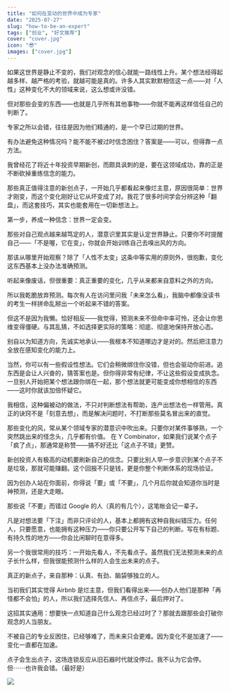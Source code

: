 ```yaml
---
title: "如何在变动的世界中成为专家"
date: "2025-07-27"
slug: "how-to-be-an-expert"
tags: ["创业", "好文推荐"]
cover: "cover.jpg"
icon: "😎"
images: ["cover.jpg"]
---
```

如果这世界是静止不变的，我们对观念的信心就能一路线性上升。某个想法经得起越多样、越严格的考验，就越可能是真的。许多人其实默默相信这一点——对「人性」这种变化不大的领域来说，这么想或许没错。



但对那些会变的东西——也就是几乎所有其他事物——你就不能再这样信任自己的判断了。



专家之所以会错，往往是因为他们精通的，是一个早已过期的世界。



有办法避免这种情况吗？能不能不被过时信念困住？答案是——可以，但得靠一点方法。



我曾经花了将近十年投资早期新创，而颇具讽刺的是，要在这领域成功，靠的正是不断砍掉重练信念的能力。



那些真正值得注意的新创点子，一开始几乎都看起来像烂主意，原因很简单：世界才刚变，而这个变化刚好让它从坏变成了对。我花了很多时间学会分辨这种「翻盘」，而这套技巧，其实也能套用在一切新想法上。



第一步，养成一种信念：世界一定会变。



那些对自己观点越来越笃定的人，潜意识里其实是认定世界静止。只要你不时提醒自己——「不是喔，它在变」，你就会开始训练自己去嗅出风的方向。



那该从哪里开始观察？除了「人性不太变」这条中等实用的原则外，很抱歉，变化这东西基本上没办法准确预测。



听起来像废话，但很重要：真正重要的变化，几乎从来都来自意料之外的方向。



所以我乾脆放弃预测。每次有人在访问里问我「未来怎么看」，我脑中都像没读书的考生一样拼命乱掰出一个听起来不错的答案。



但这不是因为我懒。恰好相反——我觉得，预测未来不但命中率可怜，还会让你思维变得僵硬。与其乱猜，不如选择更实际的策略：彻底、彻底地保持开放心态。



别自以为知道方向，先诚实地承认——我根本不知道哪边才是对的。然后把注意力全放在感知变化的能力上。



当然，你可以有一些假设性想法。它们会稍微绑住你没错，但也会驱动你前进。追东西是会让人兴奋的，猜答案也是。但你得非常有纪律，不让这些假设变成执念。
一旦别人开始把某个想法跟你绑在一起，那个想法就更可能变成你想相信的东西——这时你就该加倍怀疑它。



我相信，这种偏被动的做法，不只对判断想法有帮助，连产出想法也一样管用。真正的诀窍不是「刻意去想」，而是解决问题时，不打断那些莫名冒出来的直觉。



那些变化的风，常从某个领域专家的潜意识中吹出来。只要你对某件事够熟，一个突然跳出来的怪念头，几乎都有价值。
在 Y Combinator，如果我们说某个点子「疯了点」，那通常是称赞——搞不好还比「这点子不错」更赞。



新创投资人有极高的动机要刷新自己的信念。只要比别人早一步意识到某个点子不是垃圾，那就可能赚翻。这个回报不只是钱，更是你整个判断体系的现场验证。



因为创办人站在你面前，你得说「要」或「不要」，几个月后你就会知道你当时是神预测，还是大走眼。



那些说「不要」而错过 Google 的人（真的有几个），这笔帐会记一辈子。



凡是对想法要「下注」而非只评论的人，基本上都拥有这种自我纠错压力。任何人，只要愿意，也能拥有这种压力——你只要公开写下自己的判断。写在有标题、有持久性的地方——你会比闲聊时在意得多。



另一个我很常用的技巧：一开始先看人，不先看点子。虽然我们无法预测未来的点子长什么样，但我很能预测什么样的人会生出未来的点子。



真正的新点子，来自那种：认真、有劲、脑袋够独立的人。



当初我们其实觉得 Airbnb 是烂主意，但我们看得出来——创办人他们是那种「再怪都不会怕」的人，所以我们选择先信人、再信点子，最后押对了。



这招其实通用：想要快一点知道自己什么观念已经过时了？那就去跟那些会打破你观念的人当朋友。



不被自己的专业反困住，已经够难了，而未来只会更难。因为变化不是加速了——变化一直都在加速。



点子会生出点子，这场连锁反应从旧石器时代就没停过。我不认为它会停。
但⋯⋯也许我会错。（最好是）




![](https://prod-files-secure.s3.us-west-2.amazonaws.com/112d0858-5090-4d34-a606-b75eb8d65fd2/46476355-9cf3-4e99-9b7a-3531bc426380/1000202064.png?X-Amz-Algorithm=AWS4-HMAC-SHA256&X-Amz-Content-Sha256=UNSIGNED-PAYLOAD&X-Amz-Credential=ASIAZI2LB4662YQMSEGZ%2F20250817%2Fus-west-2%2Fs3%2Faws4_request&X-Amz-Date=20250817T143331Z&X-Amz-Expires=3600&X-Amz-Security-Token=IQoJb3JpZ2luX2VjEEEaCXVzLXdlc3QtMiJIMEYCIQCTQSKSGzqlYs%2FSWajnqMepRuzbYRsabaSOHsibzn2ANwIhAP9%2Fm%2Bplx36BgRwECUN7O65UxmcfNwMPS%2BCptfJOBj3xKogECIr%2F%2F%2F%2F%2F%2F%2F%2F%2F%2FwEQABoMNjM3NDIzMTgzODA1Igwr8egxHEzVBryoGnIq3AP%2BIk84YDfciNi8T5EJDUqoHoWzhDbb7MIYCuxkZdxu05qVp9fVPe8iEKdYgkSzNDEJ3OG%2BH0T26EolItkHZM9DtDZNxtdG%2Bb1Aa0x6VlfKbZveswjcS4BFwlJVAQ%2BkhbdDdXUTs7zrLBwGnDqsFpuk8Z1YsUX3iuDrwSJRhgMuZcMkCCXVnQMAKC5yXOIBjFPf52%2F6uyCNX1Qm3pxI1gPCkP9bVU%2BTl9LFIoFblJg1wiZgFgeVNXSWzSkZ0AIuqUmEvmJctvtK%2Fb70QHC0%2BJalI7iqupYJZjwkRi6j5GrzERyo0qJt%2BGVdYYWhuYf27JyJr36nsdbCqld2t790YrGh9coCuBs3bntCImC%2B3HZDI0Mhq8Sxv7Z5OWNmN7aKo8py9k%2BU04nH%2BLIG%2FlJ4GaztjPvPJQFO%2B8JU0%2FF5Nf1ucmgtXmVzF8VLcYe6i6PfsRFGMLfXd7CDuPm0Js%2Bv6kMFDubtgZZoljs%2FIqTWIWFDqcFAF3n5AWbs%2BxpJCQKAHdOMsko%2FKRSG2l6UvXSECyrvKNxB06N1yt959%2BZFnu7GeDj12VFKnDpYleOAGN%2Bl5dZIXwhxNLwNUS8QhGy5Uu2SObwDxIOvGkM%2FVOmjEzO5sitJu3hI2HGBnLza%2FjCWuYbFBjqkAcS4vKeTLRdE9Qz6po%2B%2BP5hs%2Br5lDYxcZXbiKdBPciA0gm%2FEAHEVvH4hr01XswHdpNmQGt6yVqEplZlJ%2BQ0Anl653q6Ypy9xvMd6Ois7%2BImUsH7wLYSt0htF1FkHR5xDbAUd5G3VVuAZzV6kJ24FfV7D54ktdR6FAmP51lnU4YDJ9vPOKDKOsT463ILt6FRsI%2BVYgY5j2DoB29gk%2F6VS6Qva9iAg&X-Amz-Signature=dcc5f38dcb8b2f2210fb427b06dbbe838c2e76a3f3ac9f3e2c8707b899998002&X-Amz-SignedHeaders=host&x-amz-checksum-mode=ENABLED&x-id=GetObject)

